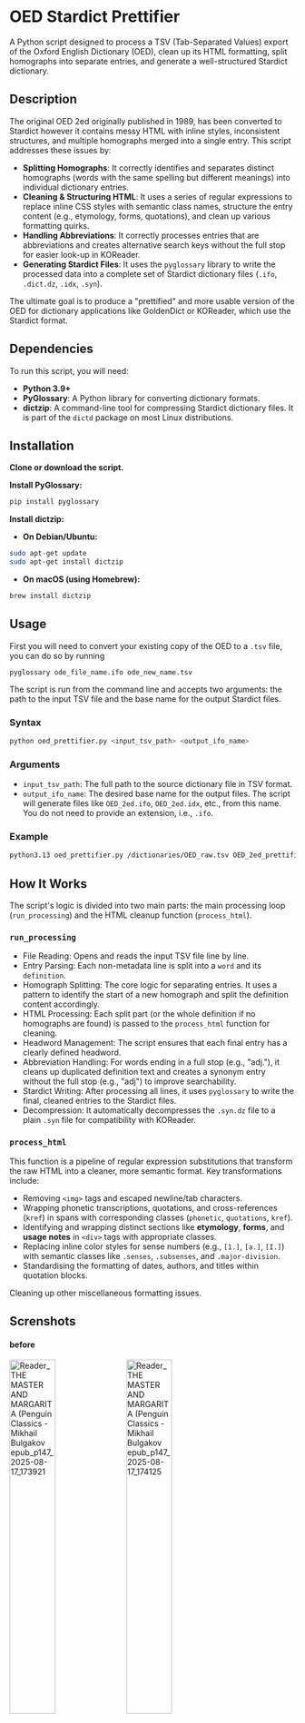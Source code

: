 # OED Stardict Prettifier

A Python script designed to process a TSV (Tab-Separated Values) export of the Oxford English Dictionary (OED), clean up its HTML formatting, split homographs into separate entries, and generate a well-structured Stardict dictionary.

## Description

The original OED 2ed originally published in 1989, has been converted to Stardict however it contains messy HTML with inline styles, inconsistent structures, and multiple homographs merged into a single entry. This script addresses these issues by:

* **Splitting Homographs**: It correctly identifies and separates distinct homographs (words with the same spelling but different meanings) into individual dictionary entries.
* **Cleaning & Structuring HTML**: It uses a series of regular expressions to replace inline CSS styles with semantic class names, structure the entry content (e.g., etymology, forms, quotations), and clean up various formatting quirks.
* **Handling Abbreviations**: It correctly processes entries that are abbreviations and creates alternative search keys without the full stop for easier look-up in KOReader.
* **Generating Stardict Files**: It uses the `pyglossary` library to write the processed data into a complete set of Stardict dictionary files (`.ifo`, `.dict.dz`, `.idx`, `.syn`).

The ultimate goal is to produce a "prettified" and more usable version of the OED for dictionary applications like GoldenDict or KOReader, which use the Stardict format.

## Dependencies

To run this script, you will need:

* **Python 3.9+**
* **PyGlossary**: A Python library for converting dictionary formats.
* **dictzip**: A command-line tool for compressing Stardict dictionary files. It is part of the `dictd` package on most Linux distributions.

## Installation

**Clone or download the script.**

**Install PyGlossary:**
```bash
pip install pyglossary
```

**Install dictzip:**
* **On Debian/Ubuntu:**
```bash
sudo apt-get update
sudo apt-get install dictzip
```
* **On macOS (using Homebrew):**
```bash
brew install dictzip
```

## Usage

First you will need to convert your existing copy of the OED to a `.tsv` file, you can do so by running

```
pyglossary ode_file_name.ifo ode_new_name.tsv
```

The script is run from the command line and accepts two arguments: the path to the input TSV file and the base name for the output Stardict files.

### Syntax

```bash
python oed_prettifier.py <input_tsv_path> <output_ifo_name>
```

### Arguments

* `input_tsv_path`: The full path to the source dictionary file in TSV format.
* `output_ifo_name`: The desired base name for the output files. The script will generate files like `OED_2ed.ifo`, `OED_2ed.idx`, etc., from this name. You do not need to provide an extension, i.e., `.ifo`.

### Example

```bash
python3.13 oed_prettifier.py /dictionaries/OED_raw.tsv OED_2ed_prettified
```


## How It Works

The script's logic is divided into two main parts: the main processing loop (`run_processing`) and the HTML cleanup function (`process_html`).

### `run_processing`

* File Reading: Opens and reads the input TSV file line by line.
* Entry Parsing: Each non-metadata line is split into a `word` and its `definition`.
* Homograph Splitting: The core logic for separating entries. It uses a pattern to identify the start of a new homograph and split the definition content accordingly.
* HTML Processing: Each split part (or the whole definition if no homographs are found) is passed to the `process_html` function for cleaning.
* Headword Management: The script ensures that each final entry has a clearly defined headword.
* Abbreviation Handling: For words ending in a full stop (e.g., "adj."), it cleans up duplicated definition text and creates a synonym entry without the full stop (e.g., "adj") to improve searchability.
* Stardict Writing: After processing all lines, it uses `pyglossary` to write the final, cleaned entries to the Stardict files.
* Decompression: It automatically decompresses the `.syn.dz` file to a plain `.syn` file for compatibility with KOReader.

### `process_html`

This function is a pipeline of regular expression substitutions that transform the raw HTML into a cleaner, more semantic format. Key transformations include:

* Removing `<img>` tags and escaped newline/tab characters.
* Wrapping phonetic transcriptions, quotations, and cross-references (`kref`) in spans with corresponding classes (`phonetic`, `quotations`, `kref`).
* Identifying and wrapping distinct sections like **etymology**, **forms**, and **usage notes** in `<div>` tags with appropriate classes.
* Replacing inline color styles for sense numbers (e.g., `[1.]`, `[a.]`, `[I.]`) with semantic classes like `.senses`, `.subsenses`, and `.major-division`.
* Standardising the formatting of dates, authors, and titles within quotation blocks.

Cleaning up other miscellaneous formatting issues.


## Screnshots

#### before
<img width=40% alt="Reader_THE MASTER AND MARGARITA (Penguin Classics - Mikhail Bulgakov epub_p147_2025-08-17_173921" src="https://github.com/user-attachments/assets/179e676c-2958-4fd6-a10d-b06482d23312" />
<img width=40% alt="Reader_THE MASTER AND MARGARITA (Penguin Classics - Mikhail Bulgakov epub_p147_2025-08-17_174125" src="https://github.com/user-attachments/assets/a0a8eae5-3da7-4d0b-abf3-49ef2088cced" />

#### after
<img width=40% alt="Reader_THE MASTER AND MARGARITA (Penguin Classics - Mikhail Bulgakov epub_p147_2025-08-17_173932" src="https://github.com/user-attachments/assets/9318559d-f48f-4bd5-b8a5-aa6d8c9f1a9c" />
<img width=40% alt="Reader_THE MASTER AND MARGARITA (Penguin Classics - Mikhail Bulgakov epub_p147_2025-08-17_174115" src="https://github.com/user-attachments/assets/7cae28c0-4a17-449a-ab15-93acc4c89aef" />

